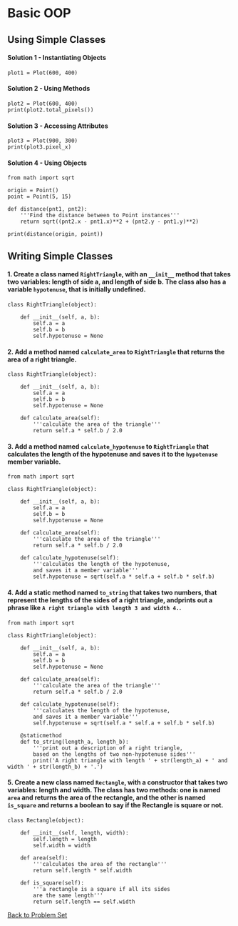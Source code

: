 # Basic OOP

## Using Simple Classes

#### Solution 1 - Instantiating Objects

    plot1 = Plot(600, 400)

#### Solution 2 - Using Methods

    plot2 = Plot(600, 400)
    print(plot2.total_pixels())

#### Solution 3 - Accessing Attributes

    plot3 = Plot(900, 300)
    print(plot3.pixel_x)

#### Solution 4 - Using Objects

    from math import sqrt
    
    origin = Point()
    point = Point(5, 15)
    
    def distance(pnt1, pnt2):
        '''Find the distance between to Point instances'''
        return sqrt((pnt2.x - pnt1.x)**2 + (pnt2.y - pnt1.y)**2)
    
    print(distance(origin, point))

## Writing Simple Classes

#### 1. Create a class named `RightTriangle`, with an `__init__` method that takes two variables: length of side a, and length of side b. The class also has a variable `hypotenuse`, that is initially undefined.

    class RightTriangle(object):
    
        def __init__(self, a, b):
            self.a = a
            self.b = b
            self.hypotenuse = None

#### 2. Add a method named `calculate_area` to `RightTriangle` that returns the area of a right triangle.

    class RightTriangle(object):
    
        def __init__(self, a, b):
            self.a = a
            self.b = b
            self.hypotenuse = None

        def calculate_area(self):
            '''calculate the area of the triangle'''
            return self.a * self.b / 2.0
    

#### 3. Add a method named `calculate_hypotenuse` to `RightTriangle` that calculates the length of the hypotenuse and saves it to the `hypotenuse` member variable.

    from math import sqrt

    class RightTriangle(object):
    
        def __init__(self, a, b):
            self.a = a
            self.b = b
            self.hypotenuse = None

        def calculate_area(self):
            '''calculate the area of the triangle'''
            return self.a * self.b / 2.0

        def calculate_hypotenuse(self):
            '''calculates the length of the hypotenuse,
            and saves it a member variable'''
            self.hypotenuse = sqrt(self.a * self.a + self.b * self.b)
            

#### 4. Add a static method named `to_string` that takes two numbers, that represent the lengths of the sides of a right triangle, andprints out a phrase like `A right triangle with length 3 and width 4.`.

    from math import sqrt

    class RightTriangle(object):
    
        def __init__(self, a, b):
            self.a = a
            self.b = b
            self.hypotenuse = None

        def calculate_area(self):
            '''calculate the area of the triangle'''
            return self.a * self.b / 2.0

        def calculate_hypotenuse(self):
            '''calculates the length of the hypotenuse,
            and saves it a member variable'''
            self.hypotenuse = sqrt(self.a * self.a + self.b * self.b)

        @staticmethod
        def to_string(length_a, length_b):
            '''print out a description of a right triangle,
            based on the lengths of two non-hypotenuse sides'''
            print('A right triangle with length ' + str(length_a) + ' and width ' + str(length_b) + '.')

#### 5. Create a new class named `Rectangle`, with a constructor that takes two variables: length and width. The class has two methods: one is named `area` and returns the area of the rectangle, and the other is named `is_square` and returns a boolean to say if the Rectangle is square or not.

    class Rectangle(object):
    
        def __init__(self, length, width):
            self.length = length
            self.width = width
        
        def area(self):
            '''calculates the area of the rectangle'''
            return self.length * self.width
        
        def is_square(self):
            '''a rectangle is a square if all its sides
            are the same length'''
            return self.length == self.width
    

[Back to Problem Set](problem_set_1_try_it_out.md)
